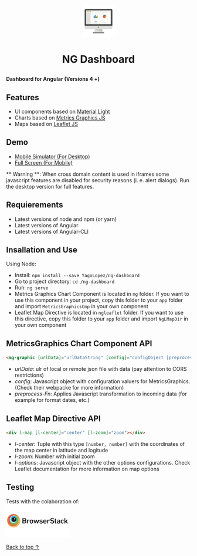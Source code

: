 <p align="center"><img src="src/assets/img/logo-dash5.png" style="margin: auto; width: 90px"></p>

<h1><p align="center">NG Dashboard</p></h1>

**Dashboard for Angular (Versions 4 +)**

## Features

- UI components based on <a href="https://github.com/YagoLopez/material-light" target="_blank">Material Light</a>
- Charts based on <a href="http://metricsgraphicsjs.org" target="_blank">Metrics Graphics JS</a>
- Maps based on <a href="http://leafletjs.com" target="_blank">Leaflet JS</a>

## Demo

- <a href="http://mobt.me/ZPt4" target="_blank">Mobile Simulator (For Desktop)</a>
- <a href="https://yagolopez.github.io/ng-dashboard/dist/" target="_blank">Full Screen (For Mobile)</a>

** Warning **:
When cross domain content is used in iframes some javascript features are disabled for
security reasons (i. e. alert dialogs). Run the desktop version for full features.

##  Requierements

- Latest versions of node and npm (or yarn)
- Latest versions of Angular
- Latest versions of Angular-CLI

## Insallation and Use

Using Node:
- Install: `npm install --save YagoLopez/ng-dashboard`
- Go to project directory: `cd /ng-dashboard`
- Run: `ng serve`
- Metrics Graphics Chart Component is located in `mg` folder. If you want to use this component in your project,
copy this folder to your `app` folder and import `MetricsGraphicsCmp` in your own component
- Leaflet Map Directive is located in `ngleaflet` folder. If you want to use this directive, copy this folder to your `app`
folder and import `NgLMapDir` in your own component

## MetricsGraphics Chart Component API

```HTML
<mg-graphic [urlData]="urlDataString" [config]="configObject [preprocess-fn]="preprocessFn"></mg-graphic>
```

- *urlData*: ulr of local or remote json file with data (pay attention to CORS restrictions)
- *config*: Javascript object with configuration valuers for MetricsGraphics. (Check their webpacke for more information)
- *preprocess-Fn*: Applies Javascript transformation to incoming data (for example for format dates, etc.)


## Leaflet Map Directive API

```HTML
<div l-map [l-center]="center" [l-zoom]="zoom"></div>
```

- *l-center*: Tuple with this type `[number, number]` with the coordinates of the map center in latitude and logitude
- *l-zoom*: Number with initial zoom
- *l-options*: Javascript object with the other options configurations. Check Leaflet documentation for more information on map options

## Testing

<div>Tests with the colaboration of:</div>
<a href="https://www.browserstack.com/" target="_blank"><img src="browserstack-logo.png" height="90px"></a>

<a href="#">Back to top &UpArrow;</a>
